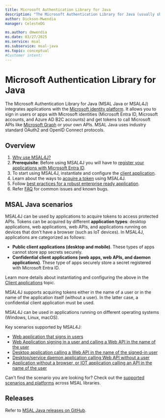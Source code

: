 ```yaml
---
title: Microsoft Authentication Library for Java
description: "The Microsoft Authentication Library for Java (usually shortened to MSAL Java or MSAL4J) enables applications to integrate with the Microsoft identity platform."
author: Dickson-Mwendia
manager: CelesteDG

ms.author: dmwendia
ms.date: 03/27/2025
ms.service: msal
ms.subservice: msal-java
ms.topic: conceptual
#Customer intent: 
---
```



# Microsoft Authentication Library for Java

The Microsoft Authentication Library for Java (MSAL Java or MSAL4J) integrates applications with the [Microsoft identity platform](/entra/identity-platform/v2-overview). It allows you to sign in users or apps with Microsoft identities (Microsoft Entra ID, Microsoft accounts, and Azure AD B2C accounts) and get tokens to call Microsoft APIs like [Microsoft Graph](https://graph.microsoft.io/) or your own APIs. MSAL Java uses industry standard OAuth2 and OpenID Connect protocols.

## Overview

1. [Why use MSAL4J?](getting-started/why-use-msal4j.md)
1. **Prerequisite**: Before using MSAL4J you will have to [register your applications with Microsoft Entra ID](/entra/identity-platform/quickstart-register-app).
1. To start using MSAL4J, instantiate and configure the [client application](getting-started/client-applications.md).
1. Learn about the ways to [acquire a token](getting-started/acquiring-tokens.md) using MSAL4J.
1. Follow [best practices for a robust enterprise ready application](advanced/best-practices-enterprise.md).
1. Refer [FAQ](getting-started/faq.md) for common issues and known bugs.

## MSAL Java scenarios

MSAL4J can be used by applications to acquire tokens to access protected APIs. Tokens can be acquired by different **application types**: desktop applications, web applications, web APIs, and applications running on devices that don't have a browser (such as IoT devices). In MSAL4J, applications are categorized as follows:

- **Public client applications (desktop and mobile)**. These types of apps cannot store app secrets securely.
- **Confidential client applications (web apps, web APIs, and daemon applications)**. These type of apps securely store a secret registered with Microsoft Entra ID.

Learn more details about instantiating and configuring the above in the [Client applications](./getting-started/client-applications.md) topic.

MSAL4J supports acquiring tokens either in the name of a user or in the name of the application itself (without a user). In the latter case, a confidential client application must be used.

MSAL4J can be used in applications running on different operating systems (Windows, Linux, macOS).

Key scenarios supported by MSAL4J:

- [Web application that signs in users](/entra/identity-platform/scenario-web-app-sign-user-overview)
- [Web Application signing in a user and calling a Web API in the name of the user](/entra/identity-platform/scenario-web-app-call-api-overview)
- [Desktop application calling a Web API in the name of the signed-in user](/entra/identity-platform/scenario-desktop-overview)
- [Desktop/service daemon application calling Web API without a user](/entra/identity-platform/scenario-daemon-overview)
- [Application without a browser, or IOT application calling an API in the name of the user](/entra/identity-platform/scenario-desktop-acquire-token?tabs=java#command-line-tool-without-web-browser)

Can't find the scenario you are looking for? Check out the [supported scenarios and platforms](/entra/identity-platform/authentication-flows-app-scenarios#scenarios-and-supported-platforms-and-languages) across MSAL libraries.

## Releases

Refer to [MSAL Java releases on GitHub](https://github.com/AzureAD/microsoft-authentication-library-for-java/releases).
